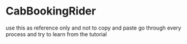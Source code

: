 # CabBookingRider
use this as reference only and not to copy and paste go through every process and try to learn from the tutorial
